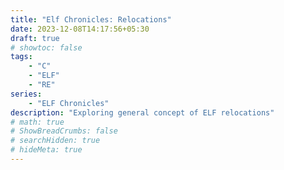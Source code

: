 ```yaml
---
title: "Elf Chronicles: Relocations"
date: 2023-12-08T14:17:56+05:30
draft: true
# showtoc: false
tags:
    - "C"
    - "ELF"
    - "RE"
series:
    - "ELF Chronicles"
description: "Exploring general concept of ELF relocations"
# math: true
# ShowBreadCrumbs: false
# searchHidden: true
# hideMeta: true
---
```

